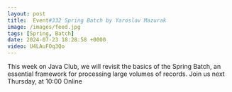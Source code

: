 ```yaml
---
layout: post
title:  Event#332 Spring Batch by Yaroslav Mazurak
image: /images/feed.jpg
tags: [Spring, Batch]
date: 2024-07-23 18:28:58 +0000
video: U4LAuFOq3Qo
---
```


This week on Java Club, we will revisit the basics of the Spring Batch, an essential framework for processing large volumes of records.
Join us next Thursday, at 10:00 Online
